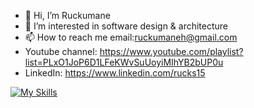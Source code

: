 - 👋 Hi, I’m Ruckumane
- 👀 I’m interested in software design & architecture
- 📫 How to reach me email:ruckumaneh@gmail.com
- Youtube channel: https://www.youtube.com/playlist?list=PLxO1JoP6D1LFeKWvSuUoyiMIhYB2bUP0u
- LinkedIn: https://www.linkedin.com/rucks15

[![My Skills](https://skillicons.dev/icons?i=cpp,cs,nodejs,angular,dotnet,docker,azure,react,github,mongodb,postman,powershell,regex,visualstudio,typescript,wordpress,stackoverflow&theme=light)](https://skillicons.dev)

<!---
rucks15/rucks15 is a ✨ special ✨ repository because its `README.md` (this file) appears on your GitHub profile.
You can click the Preview link to take a look at your changes.
--->
